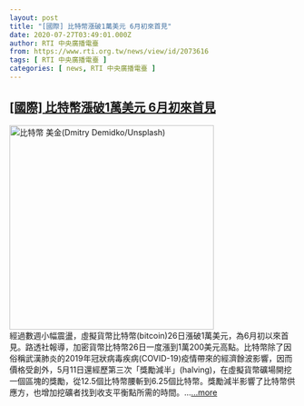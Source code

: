 ```yaml
---
layout: post
title: "[國際] 比特幣漲破1萬美元 6月初來首見"
date: 2020-07-27T03:49:01.000Z
author: RTI 中央廣播電臺
from: https://www.rti.org.tw/news/view/id/2073616
tags: [ RTI 中央廣播電臺 ]
categories: [ news, RTI 中央廣播電臺 ]
---
```

<!--1595821741000-->
[[國際] 比特幣漲破1萬美元 6月初來首見](https://www.rti.org.tw/news/view/id/2073616)
------

<div>
<img src="https://static.rti.org.tw/assets/thumbnails/2020/04/29/d7f06368f9b1efe819d3271860755454.jpg" width="360" alt="比特幣 美金(Dmitry Demidko/Unsplash)" title="比特幣 美金(Dmitry Demidko/Unsplash)"><br>經過數週小幅震盪，虛擬貨幣比特幣(bitcoin)26日漲破1萬美元，為6月初以來首見。路透社報導，加密貨幣比特幣26日一度漲到1萬200美元高點。比特幣除了因俗稱武漢肺炎的2019年冠狀病毒疾病(COVID-19)疫情帶來的經濟餘波影響，因而價格受創外，5月11日還經歷第三次「獎勵減半」(halving)，在虛擬貨幣礦場開挖一個區塊的獎勵，從12.5個比特幣腰斬到6.25個比特幣。獎勵減半影響了比特幣供應方，也增加挖礦者找到收支平衡點所需的時間。...<a target="_blank" href="https://www.rti.org.tw/news/view/id/2073616">...more</a>
</div>
